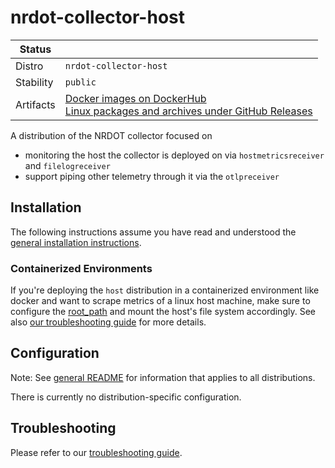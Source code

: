 # nrdot-collector-host

| Status    |                                                                                                                                                                                                             |
|-----------|-------------------------------------------------------------------------------------------------------------------------------------------------------------------------------------------------------------|
| Distro    | `nrdot-collector-host`                                                                                                                                                                                      |
| Stability | `public`                                                                                                                                                                                                    |
| Artifacts | [Docker images on DockerHub](https://hub.docker.com/r/newrelic/nrdot-collector-host)<br> [Linux packages and archives under GitHub Releases](https://github.com/newrelic/nrdot-collector-releases/releases) |

A distribution of the NRDOT collector focused on
- monitoring the host the collector is deployed on via `hostmetricsreceiver` and `filelogreceiver`
- support piping other telemetry through it via the `otlpreceiver`

## Installation

The following instructions assume you have read and understood the [general installation instructions](../README.md#installation).

### Containerized Environments
If you're deploying the `host` distribution in a containerized environment like docker and want to scrape metrics of a linux host machine,
make sure to configure the [root_path](https://github.com/open-telemetry/opentelemetry-collector-contrib/blob/main/receiver/hostmetricsreceiver/README.md#collecting-host-metrics-from-inside-a-container-linux-only) and mount the host's file system accordingly.
See also [our troubleshooting guide](./TROUBLESHOOTING.md) for more details.


## Configuration

Note: See [general README](../README.md) for information that applies to all distributions.

There is currently no distribution-specific configuration.

## Troubleshooting

Please refer to our [troubleshooting guide](./TROUBLESHOOTING.md).
